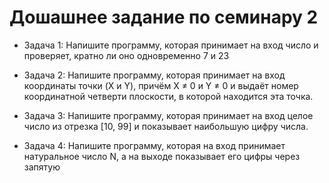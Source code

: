 # Дошашнее задание по семинару 2

* Задача 1: Напишите программу, которая принимает
на вход число и проверяет, кратно ли оно
одновременно 7 и 23

* Задача 2: Напишите программу, которая принимает
на вход координаты точки (X и Y), причём X ≠ 0 и Y ≠
0 и выдаёт номер координатной четверти плоскости,
в которой находится эта точка.

* Задача 3: Напишите программу, которая принимает
на вход целое число из отрезка [10, 99] и показывает
наибольшую цифру числа.

* Задача 4: Напишите программу, которая на вход
принимает натуральное число N, а на выходе
показывает его цифры через запятую